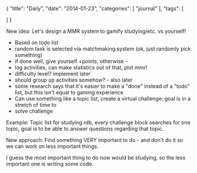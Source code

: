 {
  "title": "Daily",
  "date": "2014-01-23",
  "categories": [
    "journal"
  ],
  "tags": [
    
  ]
}

New idea: Let's design a MMR system to gamify studying/etc. vs yourself!

- Based on todo list
- random task is selected via matchmaking system (ok, just randomly pick something)
- if done well, give yourself +points, otherwise -
- log activities, can make statistics out of that, plot mmr!
- difficulty level? implement later
- should group up activities somehow? - also later
- some research says that it's easier to make a "done" instead of a "todo" list, but this isn't
equal to gaming experience
- Can use something like a topic list, create a virtual challenge: goal is in a stretch of time to
- solve challenge


Example: Topic list for studying rdb, every challenge block searches for one topic, goal is to be
able to answer questions regarding that topic.

New approach: Find something VERY important to do - and don't do it so we can work on less important
things.

I guess the most important thing to do now would be studying, so the less important one is writing
some code.
